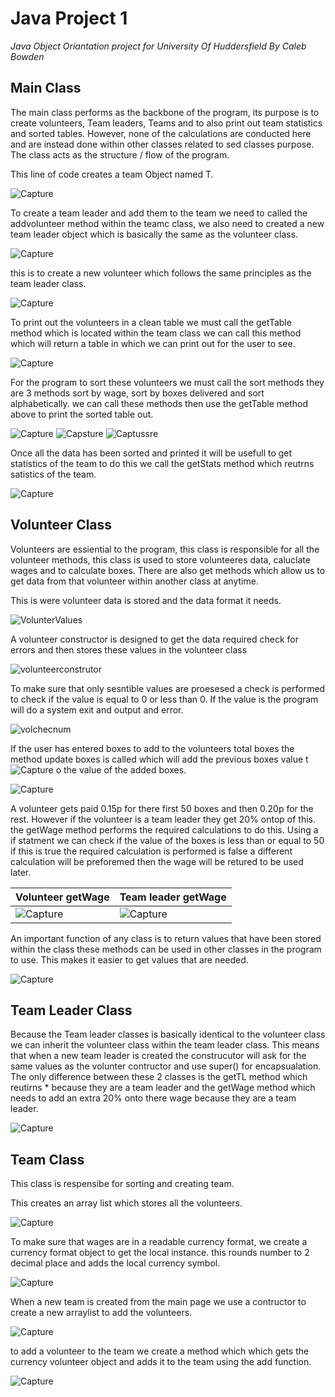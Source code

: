 # Java Project 1
*Java Object Oriantation project for University Of Huddersfield By Caleb Bowden*

## Main Class
The main class performs as the backbone of the program, its purpose is to create volunteers, Team leaders, Teams and to also print out team statistics and sorted tables. However, none of the calculations are conducted here and are instead done within other classes related to sed classes purpose. The class acts as the structure / flow of the program.

This line of code creates a team Object named T.

![Capture](https://user-images.githubusercontent.com/100306913/160282515-fa115311-89ce-4365-92d0-03695536b57e.PNG)

To create a team leader and add them to the team we need to called the addvolunteer method within the teamc class, we also need to created a new team leader object which is basically the same as the volunteer class. 

![Capture](https://user-images.githubusercontent.com/100306913/160282621-728c0a36-71ea-4d3d-9c96-7c8219a874f8.PNG)

this is to create a new volunteer which follows the same principles as the team leader class.

![Capture](https://user-images.githubusercontent.com/100306913/160282822-77a83a4b-11c5-4c73-9132-8da1ee881d61.PNG)

To print out the volunteers in a clean table we must call the getTable method which is located within the team class we can call this method which will return a table in which we can print out for the user to see.

![Capture](https://user-images.githubusercontent.com/100306913/160282916-a2969445-595c-40bf-a178-20ded9c8d4e4.PNG)

For the program to sort these volunteers we must call the sort methods they are 3 methods sort by wage, sort by boxes delivered and sort alphabetically. we can call these methods then use the getTable method above to print the sorted table out.

![Capture](https://user-images.githubusercontent.com/100306913/160283020-af2a437f-6422-4d64-8590-01e53ec1298f.PNG)
![Capsture](https://user-images.githubusercontent.com/100306913/160283021-439f1de5-08f2-475a-93c7-8bbd3a19a1e6.PNG)
![Captussre](https://user-images.githubusercontent.com/100306913/160283022-3f305cf5-38b4-4ac5-b32d-4d4a876a8e55.PNG)

Once all the data has been sorted and printed it will be usefull to get statistics of the team to do this we call the getStats method which reutrns satistics of the team.

![Capture](https://user-images.githubusercontent.com/100306913/160283368-9c761d46-c70e-471a-ab98-74c6a10e06c2.PNG)

## Volunteer Class
Volunteers are essiential to the program, this class is responsible for all the volunteer methods, this class is used to store volunteeres data, caluclate wages and to calculate boxes. There are also get methods which allow us to get data from that volunteer within another class at anytime.

This is were volunteer data is stored and the data format it needs.

![VolunterValues](https://user-images.githubusercontent.com/100306913/160255615-10eb4bfd-988d-4ecf-a9d5-b3b010030c27.png)


A volunteer constructor is designed to get the data required check for errors and then stores these values in the volunteer class

![volunteerconstrutor](https://user-images.githubusercontent.com/100306913/160255773-978fdd1d-0716-4e12-afb7-31fc9746dc86.png)

To make sure that only sesntible values are proesesed a check is performed to check if the value is equal to 0 or less than 0. If the value is the program will do a system exit and output and error.

![volchecnum](https://user-images.githubusercontent.com/100306913/160256545-9cd58132-42fb-4922-ad1f-021ae8bb1001.png)

If the user has entered boxes to add to the volunteers total boxes the method update boxes is called which will add the previous boxes value t![Capture](https://user-images.githubusercontent.com/100306913/160283330-131ae86f-daef-4bd7-bcda-3a9f4a51fba0.PNG)
o the value of the added boxes.

![Capture](https://user-images.githubusercontent.com/100306913/160256665-302de961-1e5b-408d-8dba-735068d8f921.PNG)

A volunteer gets paid 0.15p for there first 50 boxes and then 0.20p for the rest. However if the volunteer is a team leader they get 20% ontop of this. the getWage method performs the required calculations to do this. Using a if statment we can check if the value of the boxes is less than or equal to 50 if this is true the required calculation is performed is false a different calculation will be preforemed then the wage will be retured to be used later.

Volunteer getWage | Team leader getWage 
--- | --- 
![Capture](https://user-images.githubusercontent.com/100306913/160257030-47969d86-f284-49c6-964e-ad6fcd284e4f.PNG) | ![Capture](https://user-images.githubusercontent.com/100306913/160257137-fd6f0fb1-3055-4802-b7c2-1ee1bd9b847e.PNG)

An important function of any class is to return values that have been stored within the class these methods can be used in other classes in the program to use. This makes it easier to get values that are needed. 

![Capture](https://user-images.githubusercontent.com/100306913/160257283-02052c66-9e33-4b97-b225-9600cb6fcc9c.PNG)

## Team Leader Class
Because the Team leader classes is basically identical to the volunteer class we can inherit the volunteer class within the team leader class. This means that when a new team leader is created the construcutor will ask for the same values as the volunter contructor and use super() for encapsualation. The only difference between these 2 classes is the getTL method which reutirns * because they are a team leader and the getWage method which needs to add an extra 20% onto there wage because they are a team leader.

![Capture](https://user-images.githubusercontent.com/100306913/160257601-f8a5103a-4eed-4242-89de-eb87a1308995.PNG)



## Team Class
This class is respensibe for sorting and creating team.

This creates an array list which stores all the volunteers.

![Capture](https://user-images.githubusercontent.com/100306913/160284451-58412bf3-b4a2-45a7-99a5-2a5a4cdc964d.PNG)

To make sure that wages are in a readable currency format, we create a currency format object to get the local instance. this rounds number to 2 decimal place and adds the local currency symbol.

![Capture](https://user-images.githubusercontent.com/100306913/160284498-30ca7585-8437-4975-8306-fe696d21bdb2.PNG)

When a new team is created from the main page we use a contructor to create a new arraylist to add the volunteers.

![Capture](https://user-images.githubusercontent.com/100306913/160284705-bd262275-ab2c-4464-9616-940f694356c8.PNG)

to add a volunteer to the team we create a method which which gets the currency volunteer object and adds it to the team using the add function.

![Capture](https://user-images.githubusercontent.com/100306913/160284883-b50d5125-82ee-47cb-9d9d-b3c73bb0d336.PNG)
